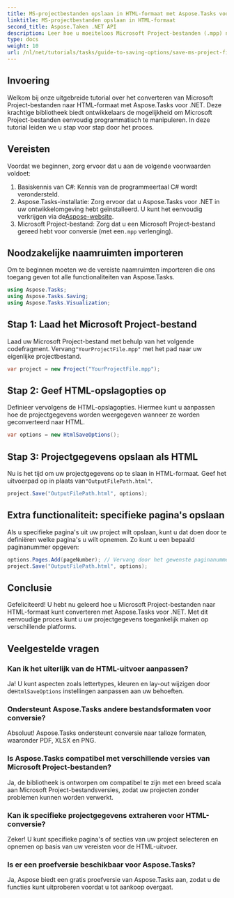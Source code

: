 ```yaml
---
title: MS-projectbestanden opslaan in HTML-formaat met Aspose.Tasks voor .NET
linktitle: MS-projectbestanden opslaan in HTML-formaat
second_title: Aspose.Taken .NET API
description: Leer hoe u moeiteloos Microsoft Project-bestanden (.mpp) naar HTML-formaat converteert met Aspose.Tasks voor .NET. Deze uitgebreide tutorial biedt stapsgewijze instructies, waaronder hoe u projectbestanden laadt, HTML-uitvoer aanpast en specifieke pagina's opslaat.
type: docs
weight: 10
url: /nl/net/tutorials/tasks/guide-to-saving-options/save-ms-project-files-to-html-format/
---
```

## Invoering

Welkom bij onze uitgebreide tutorial over het converteren van Microsoft Project-bestanden naar HTML-formaat met Aspose.Tasks voor .NET. Deze krachtige bibliotheek biedt ontwikkelaars de mogelijkheid om Microsoft Project-bestanden eenvoudig programmatisch te manipuleren. In deze tutorial leiden we u stap voor stap door het proces.

## Vereisten

Voordat we beginnen, zorg ervoor dat u aan de volgende voorwaarden voldoet:

1. Basiskennis van C#: Kennis van de programmeertaal C# wordt verondersteld.
2.  Aspose.Tasks-installatie: Zorg ervoor dat u Aspose.Tasks voor .NET in uw ontwikkelomgeving hebt geïnstalleerd. U kunt het eenvoudig verkrijgen via de[Aspose-website](https://www.aspose.com).
3.  Microsoft Project-bestand: Zorg dat u een Microsoft Project-bestand gereed hebt voor conversie (met een`.mpp` verlenging).

## Noodzakelijke naamruimten importeren

Om te beginnen moeten we de vereiste naamruimten importeren die ons toegang geven tot alle functionaliteiten van Aspose.Tasks.

```csharp
using Aspose.Tasks;
using Aspose.Tasks.Saving;
using Aspose.Tasks.Visualization;
```

## Stap 1: Laad het Microsoft Project-bestand

 Laad uw Microsoft Project-bestand met behulp van het volgende codefragment. Vervang`"YourProjectFile.mpp"` met het pad naar uw eigenlijke projectbestand.

```csharp
var project = new Project("YourProjectFile.mpp");
```

## Stap 2: Geef HTML-opslagopties op

Definieer vervolgens de HTML-opslagopties. Hiermee kunt u aanpassen hoe de projectgegevens worden weergegeven wanneer ze worden geconverteerd naar HTML.

```csharp
var options = new HtmlSaveOptions();
```

## Stap 3: Projectgegevens opslaan als HTML

 Nu is het tijd om uw projectgegevens op te slaan in HTML-formaat. Geef het uitvoerpad op in plaats van`"OutputFilePath.html"`.

```csharp
project.Save("OutputFilePath.html", options);
```

## Extra functionaliteit: specifieke pagina's opslaan

Als u specifieke pagina's uit uw project wilt opslaan, kunt u dat doen door te definiëren welke pagina's u wilt opnemen. Zo kunt u een bepaald paginanummer opgeven:

```csharp
options.Pages.Add(pageNumber); // Vervang door het gewenste paginanummer
project.Save("OutputFilePath.html", options);
```

## Conclusie

Gefeliciteerd! U hebt nu geleerd hoe u Microsoft Project-bestanden naar HTML-formaat kunt converteren met Aspose.Tasks voor .NET. Met dit eenvoudige proces kunt u uw projectgegevens toegankelijk maken op verschillende platforms.

## Veelgestelde vragen

### Kan ik het uiterlijk van de HTML-uitvoer aanpassen?
 Ja! U kunt aspecten zoals lettertypes, kleuren en lay-out wijzigen door de`HtmlSaveOptions` instellingen aanpassen aan uw behoeften.

### Ondersteunt Aspose.Tasks andere bestandsformaten voor conversie?
Absoluut! Aspose.Tasks ondersteunt conversie naar talloze formaten, waaronder PDF, XLSX en PNG.

### Is Aspose.Tasks compatibel met verschillende versies van Microsoft Project-bestanden?
Ja, de bibliotheek is ontworpen om compatibel te zijn met een breed scala aan Microsoft Project-bestandsversies, zodat uw projecten zonder problemen kunnen worden verwerkt.

### Kan ik specifieke projectgegevens extraheren voor HTML-conversie?
Zeker! U kunt specifieke pagina's of secties van uw project selecteren en opnemen op basis van uw vereisten voor de HTML-uitvoer.

### Is er een proefversie beschikbaar voor Aspose.Tasks?
Ja, Aspose biedt een gratis proefversie van Aspose.Tasks aan, zodat u de functies kunt uitproberen voordat u tot aankoop overgaat.